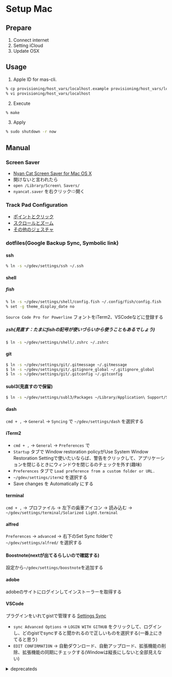 # Setup Mac

## Prepare
1. Connect internet
1. Setting iCloud
1. Update OSX

## Usage

1. Apple ID for mas-cli.

```zsh
% cp provisioning/host_vars/localhost.example provisioning/host_vars/localhost
% vi provisioning/host_vars/localhost
```

2. Execute

```zsh
% make
```

3. Apply

```zsh
% sudo shutdown -r now
```

## Manual
### Screen Saver
- <a href="http://nyancatsaves.com/" target="_blank">Nyan Cat Screen Saver for Mac OS X</a>
- 開けないと言われたら
- `open /Library/Screen\ Savers/`
- `nyancat.saver` を右クリック⇨開く

### Track Pad Configuration
- [ポイントとクリック](./manual/osx-defaults/01.png)
- [スクロールとズーム](./manual/osx-defaults/02.png)
- [その他のジェスチャ](./manual/osx-defaults/03.png)

### dotfiles(Google Backup Sync, Symbolic link)
#### ssh

```zsh
% ln -s ~/gdev/settings/ssh ~/.ssh
```

#### shell
##### fish
```zsh
% ln -s ~/gdev/settings/shell/config.fish ~/.config/fish/config.fish
% set -g theme_display_date no
```
`Source Code Pro for Powerline` フォントをiTerm2、VSCodeなどに登録する

##### zsh(見直す：たまにfishの記号が使いづらいから使うこともあるでしょう)
```bash
$ ln -s ~/gdev/settings/shell/.zshrc ~/.zshrc
```

#### git
```bash
$ ln -s ~/gdev/settings/git/.gitmessage ~/.gitmessage
$ ln -s ~/gdev/settings/git/.gitignore_global ~/.gitignore_global
$ ln -s ~/gdev/settings/git/.gitconfig ~/.gitconfig
```

#### subl3(見直すので保留)
```bash
$ ln -s ~/gdev/settings/subl3/Packages ~/Library/Application\ Support/Sublime\ Text\ 3/Packages
```

#### dash
`cmd + ,` → `General` → `Syncing` で `~/gdev/settings/dash` を選択する

#### iTerm2
- `cmd + ,` → `General` → `Preferences` で
- `Startup` タブで Window restoration policyがUse System Window Restoration Settingで使いたいならば、警告をクリックして、アプリケーションを閉じるときにウィンドウを閉じるのチェックを外す(趣味)
-  `Preferences` タブで `Load preference from a custom folder or URL.`
  - `~/gdev/settings/iterm2` を選択する
  - Save changes を Automatically にする

#### terminal
`cmd + ,` → プロファイル → 左下の歯車アイコン → 読み込む →
`~/gdev/settings/terminal/Solarized Light.terminal`

#### alfred
`Preferences` → `advanced` → 右下のSet Sync folderで<br>
`~/gdev/settings/alfred/` を選択する

#### Boostnote(nextが出てるらしいので確認する)
設定から`~/gdev/settings/boostnote`を追加する

#### adobe
adobeのサイトにログインしてインストーラーを取得する

#### VSCode
プラグインをいれてgistで管理する
[Settings Sync](https://marketplace.visualstudio.com/items?itemName=Shan.code-settings-sync)
- `sync Advanced Options` → `LOGIN WITH GITHUB` をクリックして、ログインし、どのgistでsyncすると聞かれるので正しいものを選択する(一番上にきてると思う)
- `EDIT CONFIRMATION` → 自動ダウンロード、自動アップロード、拡張機能の削除、拡張機能の同期にチェックする(Windowは縦長にしないと全部見えない)

<details>
<summary>deprecateds</summary>
<div>
##### bash(deprecated)
```zsh
% ln -s ~/gdev/settings/shell/.bash_profile ~/.bash_profile
% ln -s ~/gdev/settings/shell/.bashrc ~/.bashrc
```

#### filezilla(deprecated: 一時期malware入ってたし、jetbrainsの方が高性能なので)
filezillaで不可視ディレクトリを見たい時は `cmd + .` を押す
```zsh
% mkdir -p ~/.config/filezilla
% ln -s ~/gdev/settings/filezilla/sitemanager.xml ~/.config/filezilla/sitemanager.xml
```

#### hosts(deprecated: 自宅と会社で完全に分けるし、今は特に使っていないので困らない)
```bash
$ ln -s ~/gdev/settings/hosts /etc/hosts
```

#### メール(これなんでだっけ？)
`~/Library/Mail/V5/MailData`
`~/Library/Containers/com.apple.mail`
を上書きコピペする
アカウントは再ログインする

#### Atom(deprecated)
setting-syncをいれる
設定からシークレットキー、gist idを入力する
sync backupするだけ
※シークレットキーは丸裸で確認できる
</div>
</details>